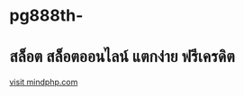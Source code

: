 # pg888th-
<H1>สล็อต สล็อตออนไลน์ แตกง่าย ฟรีเครดิต</H1>
<html>
<body>

<a href="https://pg888th.bet/">visit mindphp.com</a>

</body>
</html>
